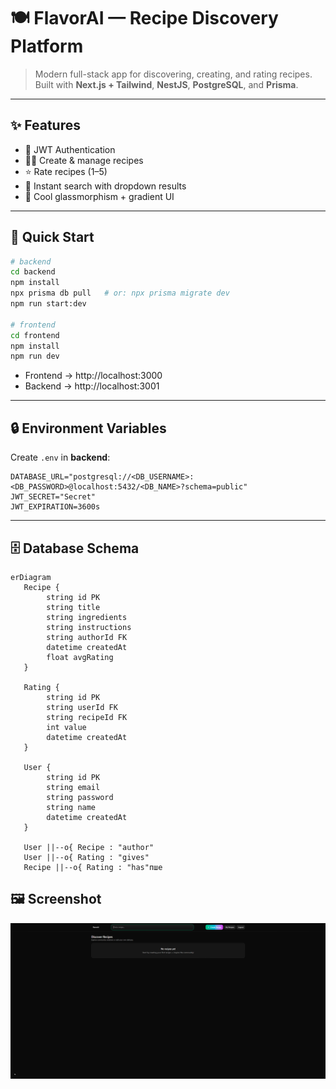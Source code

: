 # 🍽️ FlavorAI — Recipe Discovery Platform

> Modern full-stack app for discovering, creating, and rating recipes.  
> Built with **Next.js + Tailwind**, **NestJS**, **PostgreSQL**, and **Prisma**.

---

## ✨ Features
- 🔐 JWT Authentication  
- 🧑‍🍳 Create & manage recipes  
- ⭐ Rate recipes (1–5)  
- 🔎 Instant search with dropdown results  
- 🎨 Cool glassmorphism + gradient UI

---

## 🚀 Quick Start

```bash
# backend
cd backend
npm install
npx prisma db pull   # or: npx prisma migrate dev
npm run start:dev

# frontend
cd frontend
npm install
npm run dev
```

- Frontend → http://localhost:3000  
- Backend → http://localhost:3001  

---

## 🔒 Environment Variables

Create `.env` in **backend**:

```env
DATABASE_URL="postgresql://<DB_USERNAME>:<DB_PASSWORD>@localhost:5432/<DB_NAME>?schema=public"
JWT_SECRET="Secret"
JWT_EXPIRATION=3600s
```

---

## 🗄️ Database Schema

```mermaid
erDiagram
   Recipe {
        string id PK
        string title
        string ingredients
        string instructions
        string authorId FK
        datetime createdAt
        float avgRating
   }

   Rating {
        string id PK
        string userId FK
        string recipeId FK
        int value
        datetime createdAt
   }

   User {
        string id PK
        string email
        string password
        string name
        datetime createdAt
   }

   User ||--o{ Recipe : "author"
   User ||--o{ Rating : "gives"
   Recipe ||--o{ Rating : "has"пше
```
## 🖼️ Screenshot

![FlavorAI Screenshot](./frontend/public/screenshot.png)